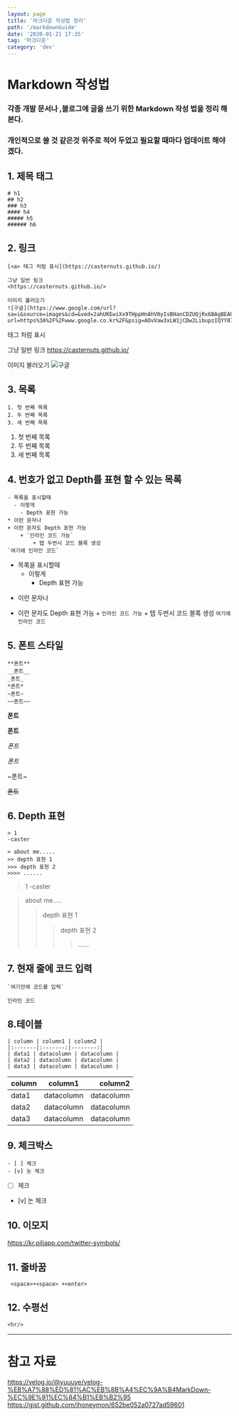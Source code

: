 ```yaml
---
layout: page
title: '마크다운 작성법 정리'
path: '/markdownGuide'
date: '2020-01-21 17:35'
tag: '마크다운'
category: 'dev'
---
```


# Markdown 작성법

### 각종 개발 문서나 ,블로그에 글을 쓰기 위한 Markdown 작성 법을 정리 해 본다.

### 개인적으로 쓸 것 같은것 위주로 적어 두었고 필요할 때마다 업데이트 해야겠다.

## 1. 제목 태그

```
# h1
## h2
### h3
#### h4
##### h5
###### h6
```

## 2. 링크

```
[<a> 태그 처럼 표시](https://casternuts.github.io/)

그냥 일반 링크
<https://casternuts.github.io/>

이미지 불러오기
![구글](https://www.google.com/url?sa=i&source=images&cd=&ved=2ahUKEwiXx9THppHnAhV0yIsBHanCDZUQjRx6BAgBEAQ&
url=https%3A%2F%2Fwww.google.co.kr%2F&psig=AOvVaw3xLW1jCDw2LibupzIQYY87&ust=1579579562284074)
```

[<a> 태그 처럼 표시](https://casternuts.github.io/)

그냥 일반 링크
<https://casternuts.github.io/>

이미지 불러오기
![구글](https://www.google.com/url?sa=i&source=images&cd=&ved=2ahUKEwiXx9THppHnAhV0yIsBHanCDZUQjRx6BAgBEAQ&url=https%3A%2F%2Fwww.google.co.kr%2F&psig=AOvVaw3xLW1jCDw2LibupzIQYY87&ust=1579579562284074)

## 3. 목록

```
1. 첫 번째 목록
2. 두 번째 목록
3. 세 번째 목록
```

1. 첫 번째 목록
2. 두 번째 목록
3. 세 번째 목록

## 4. 번호가 없고 Depth를 표현 할 수 있는 목록

```
- 목록을 표시할때
  - 이렇게
    - Depth 표현 가능
* 이런 문자나
+ 이런 문자도 Depth 표현 가능
    + `인라인 코드 가능`
        + 탭 두번시 코드 블록 생성
`여기에 인라인 코드`
```

- 목록을 표시할때
  - 이렇게
    - Depth 표현 가능

* 이런 문자나

- 이런 문자도 Depth 표현 가능 + `인라인 코드 가능` + 탭 두번시 코드 블록 생성
  `여기에 인라인 코드`

## 5. 폰트 스타일

```
**폰트**
__폰트__
_폰트_
*폰트*
~폰트~
~~폰트~~
```

**폰트**

**폰트**

_폰트_

_폰트_

~폰트~

~~폰트~~

## 6. Depth 표현

```
> 1
-caster

> about me.....
>> depth 표현 1
>>> depth 표현 2
>>>> ......
```

> 1
> -caster

> about me.....
>
> > depth 표현 1
> >
> > > depth 표현 2
> > >
> > > > ......

## 7. 현재 줄에 코드 입력

```
`여기안에 코드를 입력`
```

`인라인 코드`

## 8.테이블

```
| column | column1 | column2 |
|:-------|:-------:|--------:|
| data1 | datacolumn | datacolumn |
| data2 | datacolumn | datacolumn |
| data3 | datacolumn | datacolumn |
```

| column |  column1   |    column2 |
| :----- | :--------: | ---------: |
| data1  | datacolumn | datacolumn |
| data2  | datacolumn | datacolumn |
| data3  | datacolumn | datacolumn |

## 9. 체크박스

```
- [ ] 체크
- [v] 논 체크
```

- [ ] 체크
- [v] 논 체크

## 10. 이모지

https://kr.piliapp.com/twitter-symbols/

## 11. 줄바꿈

```
 <space>+<space> +<enter>
```

## 12. 수평선

```
<hr/>
```

<hr/>

# 참고 자료

https://velog.io/@yuuuye/velog-%EB%A7%88%ED%81%AC%EB%8B%A4%EC%9A%B4MarkDown-%EC%9E%91%EC%84%B1%EB%B2%95
https://gist.github.com/ihoneymon/652be052a0727ad59601

